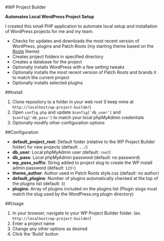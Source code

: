 #WP Project Builder

**Automates Local WordPress Project Setup**

I created this small PHP application to automate local setup and installation of WordPress projects for me and my team.

- Checks for updates and downloads the most recent version of WordPress, plugins and Patch Roots (my starting theme based on the [Roots](http://roots.io/) theme)
- Creates project folders in specified directory
- Creates a database for the project
- Optionally installs WordPress with a few setting tweaks
- Optionally installs the most recent version of Patch Roots and brands it to match the current project
- Optionally installs selected plugins

##Install

1. Clone repository to a folder in your web root (I keep mine at `http://localhost/wp-project-builder`)
2. Open `config.php` and update `$config['db_user']` and `$config['db_pass']` to match your local phpMyAdmin credentials
3. Optionally modify other configuration options

##Configuration

- **default_project_root**: Default folder (relative to the WP Project Builder folder) for new projects (default: `../`)
- **db_user**: Local phpMyAdmin user (default: `root`)
- **db_pass**: Local phpMyAdmin password (default: no password)
- **wp_pass_suffix**: String added to project slug to create the WP install admin password (default: `123!`)
- **theme_author**: Author used in Patch Roots style.css (default: no author)
- **default_plugins**: Number of plugins automatically checked at the top of the plugins list (default: `3`)
- **plugins**: Array of plugins included on the plugins list (Plugin slugs must match the slug used by the WordPress.org plugin directory)

##Usage

1. In your browser, navigate to your WP Project Builder folder. (ex. `http://localhost/wp-project-builder`)
2. Enter a project name
3. Change any other options as desired
4. Click the 'Build' button